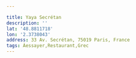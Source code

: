 ```yaml
---

title: Yaya Secrétan
description: ''
lat: '48.8811718'
lon: '2.3738043'
address: 33 Av. Secrétan, 75019 Paris, France
tags: Àessayer,Restaurant,Grec
---
```

